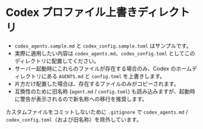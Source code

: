 # Codex プロファイル上書きディレクトリ

- `codex_agents.sample.md` と `codex_config.sample.toml` はサンプルです。
- 実際に適用したい内容は `codex_agents.md`、`codex_config.toml` としてこのディレクトリに配置してください。
- サーバー起動時にこれらのファイルが存在する場合のみ、Codex のホームディレクトリにある `AGENTS.md` と `config.toml` を上書きします。
- 片方だけ配置した場合は、存在するファイルのみがコピーされます。
- 互換性のために旧名称 (`agent.md` / `config.toml`) も読み込みますが、起動時に警告が表示されるので新名称への移行を推奨します。

カスタムファイルをコミットしないために `.gitignore` で `codex_agents.md` / `codex_config.toml`（および旧名称）を除外しています。
